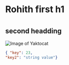 # <h1>Rohith first h1
# <h2> second headding
![Image of Yaktocat](https://octodex.github.com/images/yaktocat.png)
``` json
{ "key": 23,
"key2": "string value"}
```
